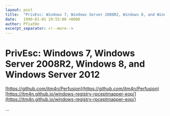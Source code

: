 ```yaml
---
layout: post
title:  "PrivEsc: Windows 7, Windows Server 2008R2, Windows 8, and Windows Server 2012"
date:   1990-01-01 19:55:00 +0000
author: PfiatDe
excerpt_separator: <!--more-->
---
```


# PrivEsc: Windows 7, Windows Server 2008R2, Windows 8, and Windows Server 2012
[https://github.com/itm4n/Perfusion](https://github.com/itm4n/Perfusion)
[https://itm4n.github.io/windows-registry-rpceptmapper-eop/](https://itm4n.github.io/windows-registry-rpceptmapper-eop/)

...
<!--more-->
